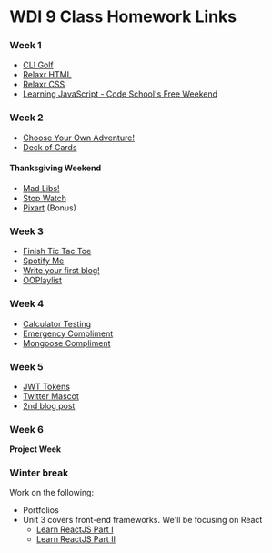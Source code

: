 # WDI 9 Class Homework Links

### Week 1

* [CLI Golf](https://github.com/generalassembly-atx/cli_golf)
* [Relaxr HTML](https://github.com/generalassembly-atx/relaxr_html)
* [Relaxr CSS](https://github.com/generalassembly-atx/relaxr_css)
* [Learning JavaScript - Code School's Free Weekend](https://www.codeschool.com/learn/javascript)

### Week 2

* [Choose Your Own Adventure!](https://github.com/generalassembly-atx/js_adventure)
* [Deck of Cards](https://github.com/generalassembly-atx/deck_of_cards)

#### Thanksgiving Weekend

* [Mad Libs!](https://github.com/ga-wdi-exercises/mad_libs)
* [Stop Watch](https://github.com/ga-wdi-exercises/timer_js)
* [Pixart](https://github.com/ga-wdi-exercises/pixart_js) (Bonus)

### Week 3

* [Finish Tic Tac Toe](https://github.com/generalassembly-atx/tic-tac-toe)
* [Spotify Me](https://github.com/generalassembly-atx/spotify-me)
* [Write your first blog!](https://github.com/ga-students/wdi-atx-9-class/blob/master/blogging.md)
* [OOPlaylist](https://github.com/generalassembly-atx/music_artist_oop_relationships)

### Week 4
* [Calculator Testing](https://github.com/generalassembly-atx/calculator_testing)
* [Emergency Compliment](https://github.com/generalassembly-atx/emergency_compliment)
* [Mongoose Compliment](https://github.com/generalassembly-atx/mongoose_compliment)

### Week 5
* [JWT Tokens](https://jwt.io/)
* [Twitter Mascot](https://github.com/generalassembly-atx/twitter_mascot/blob/master/README.md)
* [2nd blog post](https://github.com/ga-students/wdi-atx-9-class/blob/master/blogging.md)

### Week 6 

**Project Week**

### Winter break

Work on the following:

* Portfolios
* Unit 3 covers front-end frameworks. We'll be focusing on React
  - [Learn ReactJS Part I](https://www.codecademy.com/learn/react-101)
  - [Learn ReactJS Part II](https://www.codecademy.com/learn/react-102)

  
